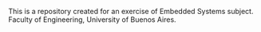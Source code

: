 This is a repository created for an exercise of Embedded Systems subject. 
Faculty of Engineering, University of Buenos Aires.
